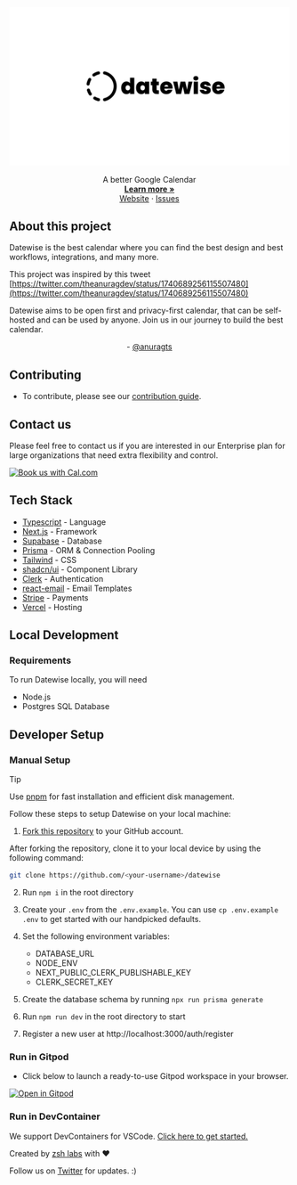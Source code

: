 ![](./public/banner.png)

<div style="text-align:center;" align="center">A better Google Calendar
<br>
    <a href="https://datewise.zshlabs.tech"><strong>Learn more »</strong></a>
    <br>
        <a href="https://datewise.zshlabs.tech">Website</a>
    ·
    <a href="https://github.com/zshlabs/datewise/issues">Issues</a>
</div>

## About this project

Datewise is the best calendar where you can find the best design and best workflows, integrations, and many more.

This project was inspired by this tweet [https://twitter.com/theanuragdev/status/1740689256115507480](https://twitter.com/theanuragdev/status/1740689256115507480)

Datewise aims to be open first and privacy-first calendar, that can be self-hosted and can be used by anyone.
Join us in our journey to build the best calendar.

<div style="text-align:center;"> -
<a href="https://twitter.com/theanuragdev">
 @anuragts 
 </a>
 </div>


## Contributing

- To contribute, please see our [contribution guide](https://github.com/zshlabs/datewise/blob/main/CONTRIBUTING.md).

## Contact us

Please feel free to contact us if you are interested in our Enterprise plan for large organizations that need extra flexibility and control.

<a href="https://app.cal.com/anuragtsx/datewise-pricing?utm_source=banner"><img alt="Book us with Cal.com" src="https://cal.com/book-with-cal-dark.svg" /></a>


## Tech Stack

- [Typescript](https://www.typescriptlang.org/) - Language
- [Next.js](https://nextjs.org/) - Framework
- [Supabase](https://supabase.com/) - Database
- [Prisma](https://www.prisma.io/) - ORM & Connection Pooling
- [Tailwind](https://tailwindcss.com/) - CSS
- [shadcn/ui](https://ui.shadcn.com/) - Component Library
- [Clerk](https://clerk.com/) - Authentication
- [react-email](https://react.email/) - Email Templates
- [Stripe](https://stripe.com/) - Payments
- [Vercel](https://vercel.com) - Hosting

## Local Development

### Requirements

To run Datewise locally, you will need

- Node.js
- Postgres SQL Database


## Developer Setup

### Manual Setup

> [!TIP]
> Use [pnpm](https://pnpm.io/) for fast installation and efficient disk management.

Follow these steps to setup Datewise on your local machine:

1. [Fork this repository](https://docs.github.com/en/pull-requests/collaborating-with-pull-requests/working-with-forks/about-forks) to your GitHub account.

After forking the repository, clone it to your local device by using the following command:

```sh
git clone https://github.com/<your-username>/datewise
```

2. Run `npm i` in the root directory

3. Create your `.env` from the `.env.example`. You can use `cp .env.example .env` to get started with our handpicked defaults.

4. Set the following environment variables:

   - DATABASE_URL
   - NODE_ENV
   - NEXT_PUBLIC_CLERK_PUBLISHABLE_KEY
   - CLERK_SECRET_KEY
   
5. Create the database schema by running `npx run prisma generate`

6. Run `npm run dev` in the root directory to start

7. Register a new user at http://localhost:3000/auth/register



### Run in Gitpod

- Click below to launch a ready-to-use Gitpod workspace in your browser.

[![Open in Gitpod](https://gitpod.io/button/open-in-gitpod.svg)](https://gitpod.io/#https://github.com/zshlabs/datewise)

### Run in DevContainer

We support DevContainers for VSCode. [Click here to get started.](https://vscode.dev/redirect?url=vscode://ms-vscode-remote.remote-containers/cloneInVolume?url=https://github.com/zshlabs/datewise)



Created by [zsh labs](https://zshlabs.tech) with ❤️

Follow us on [Twitter](https://twitter.com/theanuragdev) for updates. :)


